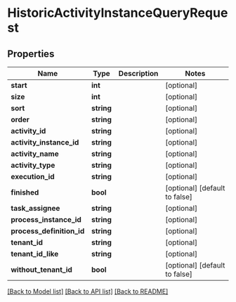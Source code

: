# HistoricActivityInstanceQueryRequest

## Properties
Name | Type | Description | Notes
------------ | ------------- | ------------- | -------------
**start** | **int** |  | [optional] 
**size** | **int** |  | [optional] 
**sort** | **string** |  | [optional] 
**order** | **string** |  | [optional] 
**activity_id** | **string** |  | [optional] 
**activity_instance_id** | **string** |  | [optional] 
**activity_name** | **string** |  | [optional] 
**activity_type** | **string** |  | [optional] 
**execution_id** | **string** |  | [optional] 
**finished** | **bool** |  | [optional] [default to false]
**task_assignee** | **string** |  | [optional] 
**process_instance_id** | **string** |  | [optional] 
**process_definition_id** | **string** |  | [optional] 
**tenant_id** | **string** |  | [optional] 
**tenant_id_like** | **string** |  | [optional] 
**without_tenant_id** | **bool** |  | [optional] [default to false]

[[Back to Model list]](../README.md#documentation-for-models) [[Back to API list]](../README.md#documentation-for-api-endpoints) [[Back to README]](../README.md)


